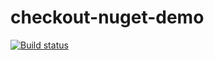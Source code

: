 # checkout-nuget-demo

[![Build status](https://ci.appveyor.com/api/projects/status/63np1jm2ne6a6seh/branch/master?svg=true)](https://ci.appveyor.com/project/ben-foster-cko/checkout-nuget-demo/branch/master)
